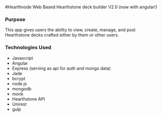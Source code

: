 #Hearthnode
Web Based Hearthstone deck builder V2.0 (now with angular!)

### Purpose
This app gives users the ability to view, create, manage, and post Hearthstone decks crafted either by them or other users.

### Technologies Used
- Javascript
- Angular
- Express (serving as api for auth and mongo data)
- Jade
- bcrypt
- node.js
- mongodb
- monk
- Hearthstone API
- Unirest
- gulp

